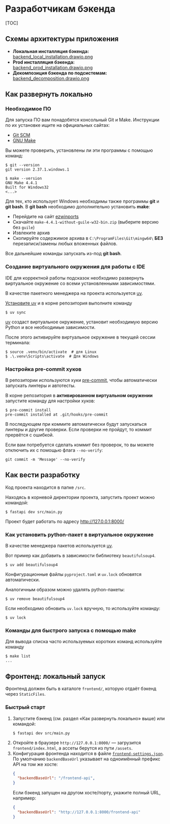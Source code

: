# Разработчикам бэкенда

[TOC]

## Схемы архитектуры приложения

- **Локальная инсталляция бэкенда:**  
  [backend_local_installation.drawio.png](https://gitlab.dvmn.org/root/fastapi-articles/-/wikis/fastai/backend_local_installation.drawio.png)
- **Prod инсталляция бэкенда:**  
  [backend_prod_installation.drawio.png](https://gitlab.dvmn.org/root/fastapi-articles/-/wikis/fastai/backend_prod_installation.drawio.png)
- **Декомпозиция бэкенда по подсистемам:**  
  [backend_decomposition.drawio.png](https://gitlab.dvmn.org/root/fastapi-articles/-/wikis/fastai/backend_decomposition.drawio.png)

## Как развернуть локально

### Необходимое ПО

Для запуска ПО вам понадобятся консольный Git и Make. Инструкции по их установке ищите на
официальных сайтах:

- [Git SCM](https://git-scm.com/)
- [GNU Make](https://www.gnu.org/software/make/)

Вы можете проверить, установлены ли эти программы с помощью команд:
```shell
$ git --version
git version 2.37.1.windows.1

$ make --version
GNU Make 4.4.1
Built for Windows32
<...>
```

Для тех, кто использует Windows необходимы также программы **git** и **git bash**. В **git bash** необходимо дополнительно установить
**make**:

- Перейдите на сайт [ezwinports](https://sourceforge.net/projects/ezwinports/files/)
- Скачайте `make-4.4.1-without-guile-w32-bin.zip` (выберите версию без `guile`)
- Извлеките архив
- Скопируйте содержимое архива в `C:\ProgramFiles\Git\mingw64\` **БЕЗ** перезаписи/замены любых вложенных файлов.

Все дальнейшие команды запускать из-под **git bash**.

### Создание виртуального окружения для работы с IDE

IDE для корректной работы подсказок необходимо развернуть виртуальное окружение со всеми установленными зависимостями.

В качестве пакетного менеджера на проекта используется [uv](https://docs.astral.sh/uv/).

[Установите uv](https://gitlab.dvmn.org/root/fastapi-articles/-/wikis/Uv-package-manager#1-%D1%83%D1%81%D1%82%D0%B0%D0%BD%D0%BE%D0%B2%D0%BA%D0%B0-uv) и в корне репозитория выполните команду

```shell
$ uv sync
```

[uv](https://docs.astral.sh/uv/) создаст виртуальное окружение, установит необходимую версию Python и все необходимые зависимости.

После этого активируйте виртуальное окружение в текущей сессии терминала:

```shell
$ source .venv/bin/activate  # для Linux
$ .\.venv\Scripts\activate  # Для Windows
```

### Настройка pre-commit хуков

В репозитории используются хуки [pre-commit](https://pre-commit.com/), чтобы автоматически запускать линтеры и автотесты.

В корне репозитория в **активированном виртуальном окружении** запустите команду для настройки хуков:

```shell
$ pre-commit install
pre-commit installed at .git/hooks/pre-commit
```

В последующем при коммите автоматически будут запускаться линтеры и другие проверки. Если проверки не пройдут, то коммит прервётся с ошибкой.

Если вам потребуется сделать коммит без проверок, то вы можете отключить их с помощью флага `--no-verify`:
```shell
git commit -m 'Message' --no-verify
```

## Как вести разработку

Код проекта находится в папке `/src`.

Находясь в корневой директории проекта, запустить проект можно командой:

```shell
$ fastapi dev src/main.py
```

Проект будет работать по адресу http://127.0.0.1:8000/

### Как установить python-пакет в виртуальное окружение

В качестве менеджера пакетов используется [uv](https://docs.astral.sh/uv/).

Вот пример как добавить в зависимости библиотеку `beautifulsoup4`.

```shell
$ uv add beautifulsoup4
```

Конфигурационные файлы `pyproject.toml` и `uv.lock` обновятся автоматически.

Аналогичным образом можно удалять python-пакеты:

```shell
$ uv remove beautifulsoup4
```

Если необходимо обновить `uv.lock` вручную, то используйте команду:

```shell
$ uv lock
```

### Команды для быстрого запуска с помощью make

Для вывода списка часто используемых коротких команд используйте команду

```shell
$ make list
...
```

## Фронтенд: локальный запуск

Фронтенд должен быть в каталоге `frontend/`, которую отдаёт бэкенд через `StaticFiles`.

### Быстрый старт

1. Запустите бэкенд (см. раздел «Как развернуть локально» выше) или командой:
   ```shell
   $ fastapi dev src/main.py
   ```
2. Откройте в браузере `http://127.0.0.1:8000/` — загрузится `frontend/index.html`, а ассеты берутся из пути `/assets`.
3. Конфигурация фронтенда находится в файле [`frontend-settings.json`](./frontend-settings.json). По умолчанию `backendBaseUrl` указывает на одноимённый префикс API на том же хосте:
   ```json
   {
     "backendBaseUrl": "/frontend-api",
   }
   ```
   Если бэкенд запущен на другом хосте/порту, укажите полный URL, например:
   ```json
   {
     "backendBaseUrl": "http://127.0.0.1:8000/frontend-api"
   }
   ```
